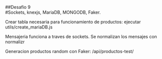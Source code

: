 ##Desafio 9  
#Sockets, knexjs, MariaDB, MONGODB, Faker.  

Crear tabla necesaria para funcionamiento de productos: ejecutar utils/create_mariaDB.js  

Mensajeria funciona a traves de sockets. Se normalizan los mensajes con normalizr  

Generacion productos random con Faker:
/api/productos-test/
